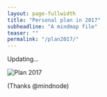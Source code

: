 ```yaml
---
layout: page-fullwidth
title: "Personal plan in 2017"
subheadline: "A mindmap file"
teaser: ""
permalink: "/plan2017/"
---
```


Updating...

 <img src="{{ site.urlimg }}2017-plan.png" alt="Plan 2017">

(Thanks @mindnode)